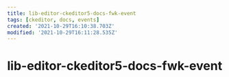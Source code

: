```yaml
---
title: lib-editor-ckeditor5-docs-fwk-event
tags: [ckeditor, docs, events]
created: '2021-10-29T16:10:38.703Z'
modified: '2021-10-29T16:11:28.535Z'
---
```


# lib-editor-ckeditor5-docs-fwk-event
